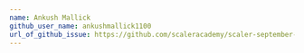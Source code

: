 ```yaml
---
name: Ankush Mallick
github_user_name: ankushmallick1100
url_of_github_issue: https://github.com/scaleracademy/scaler-september-open-source-challenge/issues/145
---
```

